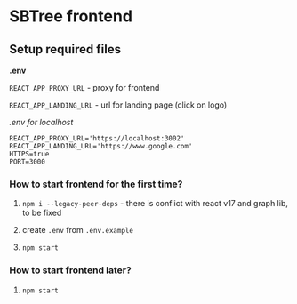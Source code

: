 # SBTree frontend

## Setup required files

**.env**

`REACT_APP_PROXY_URL` - proxy for frontend

`REACT_APP_LANDING_URL` - url for landing page (click on logo)


*.env for localhost*

```
REACT_APP_PROXY_URL='https://localhost:3002'
REACT_APP_LANDING_URL='https://www.google.com'
HTTPS=true
PORT=3000
```

### How to start frontend for the first time?

1. `npm i --legacy-peer-deps` - there is conflict with react v17 and graph lib, to be fixed

2. create `.env` from `.env.example`

3. `npm start`

### How to start frontend later?

1. `npm start`
